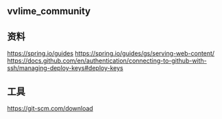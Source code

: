 ## vvlime_community

## 资料
https://spring.io/guides
https://spring.io/guides/gs/serving-web-content/
https://docs.github.com/en/authentication/connecting-to-github-with-ssh/managing-deploy-keys#deploy-keys

## 工具
https://git-scm.com/download
